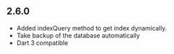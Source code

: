 ## 2.6.0

- Added indexQuery method to get index dynamically.
- Take backup of the database automatically
- Dart 3 compatible
